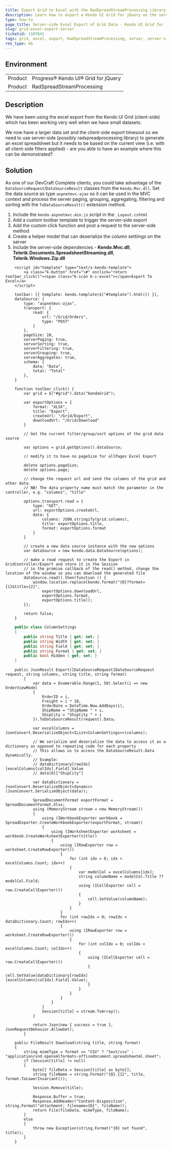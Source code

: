 ```yaml
---
title: Export Grid to Excel with the RadSpreadStreamProcessing Library
description: Learn how to export a Kendo UI Grid for jQuery on the server with the RadSpreadStreamProcessing library
type: how-to
page_title: Server-side Excel Export of Grid Data - Kendo UI Grid for jQuery
slug: grid-excel-export-server
ticketid: 1107641
tags: grid, excel, export, RadSpreadStreamProcessing, server, server-side, large, data set
res_type: kb
---
```


## Environment

<table>
 <tr>
  <td>Product</td>
  <td>Progress® Kendo UI® Grid for jQuery</td>
 </tr>
 <tr>
  <td>Product</td>
  <td>RadSpreadStreamProcessing</td>
 </tr>
</table>

## Description

We have been using the excel export from the Kendo UI Grid (client-side) which has been working very well when we have small datasets.

We now have a larger data set and the client-side export timesout so we need to use server-side (possibly radspreadprocessing library) to generate an excel spreadsheet but it needs to be based on the current view (i.e. with all client-side filters applied) - are you able to have an example where this can be demonstrated?

## Solution

As one of our DevCraft Complete clients, you could take advantage of the `DataSourceRequest`/`DataSourceResult` classes from the `Kendo.Mvc.dll`. Set the data source as type `aspnetmvc-ajax` so it can be used in the MVC context and process the server paging, grouping, aggregating, filtering and sorting with the `ToDataSourceResult()` extension method. 

1. Include the `kendo.aspnetmvc.min.js` script in the `_Layout.cshtml`
1. Add a custom toolbar template to trigger the server-side export
1. Add the custom click function and post a request to the server-side method
1. Create a helper model that can deserialize the column settiings on the server
1. Include the server-side dependencies - **Kendo.Mvc.dll**, **Telerik.Documents.SpreadsheetStreaming.dll**, **Telerik.Windows.Zip.dll**

```tab-Index.cshtml
    <script id="template" type="text/x-kendo-template">
        <a class="k-button" href="\#" onclick="return toolbar_click()"><span class="k-icon k-i-excel"></span>Export To Excel</a>
    </script>

    toolbar: [{ template: kendo.template($("#template").html()) }],
    dataSource: {
        type: "aspnetmvc-ajax",
        transport: {
            read: {
                url: "/Grid/Orders",
                type: "POST"
            }
        },
        pageSize: 10,
        serverPaging: true,
        serverSorting: true,
        serverFiltering: true,
        serverGrouping: true,
        serverAggregates: true,
        schema: {
            data: "Data",
            total: "Total"
        },
    }

    function toolbar_click() {
        var grid = $("#grid").data("kendoGrid");

        var exportOptions = {
            format: "XLSX",
            title: "Export",
            createUrl: "/Grid/Export",
            downloadUrl: "/Grid/Download"
        }

        // Get the current filter/group/sort options of the grid data source

        var options = grid.getOptions().dataSource;

        // modify it to have no pageSize for allPages Excel Export

        delete options.pageSize;
        delete options.page;

        // change the request url and send the columns of the grid and other data. 
        // NB! The data property name must match the parameter in the controller, e.g. "columns", "title"

        options.transport.read = {
            type: "GET",
            url: exportOptions.createUrl,
            data: {
                columns: JSON.stringify(grid.columns),
                title: exportOptions.title,
                format: exportOptions.format
            }
        }

        // create a new data source instance with the new options
        var dataSource = new kendo.data.DataSource(options);

        // make a read request to create the Export in GridController/Export and store it in the Session
        // in the promise callback of the read() method, change the location of the window so you can download the generated file 
        dataSource.read().then(function () {
            window.location.replace(kendo.format("{0}?format={1}&title={2}",
                exportOptions.downloadUrl,
                exportOptions.format,
                exportOptions.title));
        });

        return false;
    }
```
```tab-ColumnSettings.cs
    public class ColumnSettings
    {
        public string Title { get; set; }
        public string Width { get; set; }
        public string Field { get; set; }
        public string Format { get; set; }
        public bool Hidden { get; set; }
    }
```
```tab-Export
    public JsonResult Export([DataSourceRequest]DataSourceRequest request, string columns, string title, string format)
        {
            var data = Enumerable.Range(1, 50).Select(i => new OrderViewModel
            {
                OrderID = i,
                Freight = i * 10,
                OrderDate = DateTime.Now.AddDays(i),
                ShipName = "ShipName " + i,
                ShipCity = "ShipCity " + i
            }).ToDataSourceResult(request).Data;

            var excelColumns = JsonConvert.DeserializeObject<IList<ColumnSettings>>(columns);

            // We serialize and deserialize the data to access it as a dictionary as opposed to repeating code for each property
            // This allows us to access the DataSourceResult.Data dynamically.
            // Example:
            // dataDictionary[rowIdx][excelColumns[colIdx].Field].Value
            // data[0]["ShipCity"]

            var dataDictionary =  JsonConvert.DeserializeObject<dynamic>(JsonConvert.SerializeObject(data));

            SpreadDocumentFormat exportFormat = SpreadDocumentFormat.Xlsx;
            using (MemoryStream stream = new MemoryStream())
            {
                using (IWorkbookExporter workbook = SpreadExporter.CreateWorkbookExporter(exportFormat, stream))
                {
                    using (IWorksheetExporter worksheet = workbook.CreateWorksheetExporter(title))
                    {
                        using (IRowExporter row = worksheet.CreateRowExporter())
                        {
                            for (int idx = 0; idx < excelColumns.Count; idx++)
                            {
                                var modelCol = excelColumns[idx];
                                string columnName = modelCol.Title ?? modelCol.Field;
                                using (ICellExporter cell = row.CreateCellExporter())
                                {
                                    cell.SetValue(columnName);
                                }
                            }
                        }
                        for (int rowIdx = 0; rowIdx < dataDictionary.Count; rowIdx++)                         
                        {
                            using (IRowExporter row = worksheet.CreateRowExporter())
                            {
                                for (int colIdx = 0; colIdx < excelColumns.Count; colIdx++)
                                {
                                    using (ICellExporter cell = row.CreateCellExporter())
                                    {
                                        cell.SetValue(dataDictionary[rowIdx][excelColumns[colIdx].Field].Value);
                                    }
                                }
                            }
                        }
                    }
                }
                Session[title] = stream.ToArray();
            }

            return Json(new { success = true }, JsonRequestBehavior.AllowGet);
        }
```
```tab-Download
    public FileResult Download(string title, string format)
    {
        string mimeType = format == "CSV" ? "text/csv" : "application/vnd.openxmlformats-officedocument.spreadsheetml.sheet";
        if (Session[title] != null)
        {
            byte[] fileData = Session[title] as byte[];
            string fileName = string.Format("{0}.{1}", title, format.ToLowerInvariant());

            Session.Remove(title);

            Response.Buffer = true;
            Response.AddHeader("Content-Disposition", string.Format("attachment; filename={0}", fileName));
            return File(fileData, mimeType, fileName);
        }
        else
        {
            throw new Exception(string.Format("{0} not found", title));
        }
    }
```
